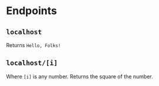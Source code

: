 # Endpoints

## `localhost`

Returns `Hello, Folks!`

## `localhost/[i]`

Where `[i]` is any number. Returns the square of the number.
